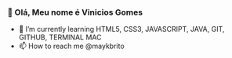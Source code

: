 
### 👋 Olá, Meu nome é Vinicios Gomes

- 🌱 I’m currently learning HTML5, CSS3, JAVASCRIPT, JAVA, GIT, GITHUB, TERMINAL MAC
- 📫 How to reach me @maykbrito

